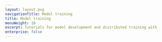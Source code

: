 ```yaml
---
layout: layout.pug
navigationTitle: Model training
title: Model training
menuWeight: 10
excerpt: Tutorials for model development and distributed training with TensorFlow, PyTorch, and MXNet
enterprise: false
---
```

